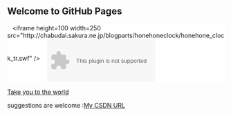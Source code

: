 ## Welcome to GitHub Pages

<div style="background:white">
    &lt;iframe height=100 width=250 src="http://chabudai.sakura.ne.jp/blogparts/honehoneclock/honehone_clock_tr.swf" /&gt;
    <embed wmode="transparent" src="http://chabudai.sakura.ne.jp/blogparts/honehoneclock/honehone_clock_tr.swf" quality="high" bgcolor="#ffffff" width="250" height="100" align="middle" allowscriptaccess="always" >
</div>

[Take you to the world](http://echarts.baidu.com/echarts2/x/doc/example/map3d_sun.html)

suggestions are welcome :[My CSDN URL](http://blog.csdn.net/lao4j)


